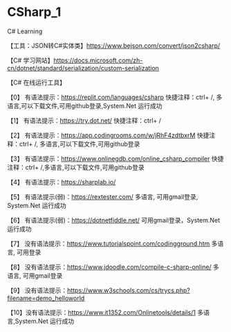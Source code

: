 # CSharp_1
C# Learning

【工具：JSON转C#实体类】https://www.bejson.com/convert/json2csharp/

【C# 学习网站】https://docs.microsoft.com/zh-cn/dotnet/standard/serialization/custom-serialization

【C# 在线运行工具】

【0】 有语法提示：https://replit.com/languages/csharp  快捷注释：ctrl+ /, 多语言,可以下载文件,可用github登录,System.Net 运行成功

【1】 有语法提示：https://try.dot.net/   快捷注释：ctrl+ /

【2】 有语法提示：https://app.codingrooms.com/w/jRhF4zdtbxrM  快捷注释：ctrl+ /, 多语言,可以下载文件,可用github登录

【3】 有语法提示：https://www.onlinegdb.com/online_csharp_compiler  快捷注释：ctrl+ /,多语言,可以下载文件,可用github登录

【4】 有语法提示：https://sharplab.io/  

【5】 有语法提示(弱)：https://rextester.com/  多语言, 可用gmail登录, System.Net 运行成功

【6】 有语法提示(弱)：https://dotnetfiddle.net/     可用gmail登录，System.Net 运行成功

【7】 没有语法提示：https://www.tutorialspoint.com/codingground.htm 多语言, 可用登录

【8】 没有语法提示：https://www.jdoodle.com/compile-c-sharp-online/  多语言, 可用gmail登录

【9】 没有语法提示：https://www.w3schools.com/cs/trycs.php?filename=demo_helloworld

【10】没有语法提示：https://www.it1352.com/Onlinetools/details/1     多语言,System.Net 运行成功
